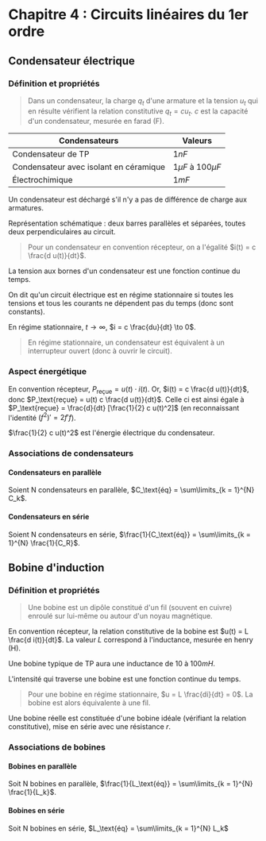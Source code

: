 # Chapitre 4 : Circuits linéaires du 1er ordre
## Condensateur électrique
### Définition et propriétés
> Dans un condensateur, la charge $q_t$ d'une armature et la tension $u_t$ qui en
> résulte vérifient la relation constitutive $q_t = c u_t$. $c$ est la capacité
> d'un condensateur, mesurée en farad (F).

Condensateurs | Valeurs
---|---
Condensateur de TP | $1 nF$
Condensateur avec isolant en céramique | $1 \mu F$ à $100 \mu F$
Électrochimique | $1 mF$

Un condensateur est déchargé s'il n'y a pas de différence de charge aux armatures.

Représentation schématique : deux barres parallèles et séparées, toutes deux
perpendiculaires au circuit.

> Pour un condensateur en convention récepteur, on a l'égalité $i(t) = c \frac{d u(t)}{dt}$.

La tension aux bornes d'un condensateur est une fonction continue du temps.

On dit qu'un circuit électrique est en régime stationnaire si toutes les
tensions et tous les courants ne dépendent pas du temps (donc sont constants).

En régime stationnaire, $t \to \infty$, $i = c \frac{du}{dt} \to 0$.

> En régime stationnaire, un condensateur est équivalent à un interrupteur ouvert (donc à ouvrir le circuit).

### Aspect énergétique
En convention récepteur, $P_\text{reçue} = u(t) \cdot i(t)$. Or, $i(t) = c \frac{d u(t)}{dt}$, donc
$P_\text{reçue} = u(t) c \frac{d u(t)}{dt}$. Celle ci est ainsi égale à
$P_\text{reçue} = \frac{d}{dt} [\frac{1}{2} c u(t)^2]$ (en reconnaissant
l'identité $(f^2)' = 2 f' f$).

$\frac{1}{2} c u(t)^2$ est l'énergie électrique du condensateur.

### Associations de condensateurs
#### Condensateurs en parallèle
Soient N condensateurs en parallèle, $C_\text{éq} = \sum\limits_{k = 1}^{N} C_k$.

#### Condensateurs en série
Soient N condensateurs en série, $\frac{1}{C_\text{éq}} = \sum\limits_{k = 1}^{N} \frac{1}{C_R}$.

## Bobine d'induction
### Définition et propriétés
> Une bobine est un dipôle constitué d'un fil (souvent en cuivre) enroulé sur
> lui-même ou autour d'un noyau magnétique.

En convention récepteur, la relation constitutive de la bobine est $u(t) = L \frac{d i(t)}{dt}$.
La valeur $L$ correspond à l'inductance, mesurée en henry (H).

Une bobine typique de TP aura une inductance de $10$ à $100 mH$.

L'intensité qui traverse une bobine est une fonction continue du temps.

> Pour une bobine en régime stationnaire, $u = L \frac{di}{dt} = 0$. La bobine est
> alors équivalente à une fil.

Une bobine réelle est constituée d'une bobine idéale (vérifiant la relation
constitutive), mise en série avec une résistance $r$.

### Associations de bobines
#### Bobines en parallèle
Soit N bobines en parallèle, $\frac{1}{L_\text{éq}} = \sum\limits_{k = 1}^{N} \frac{1}{L_k}$.

#### Bobines en série
Soit N bobines en série, $L_\text{éq} = \sum\limits_{k = 1}^{N} L_k$
